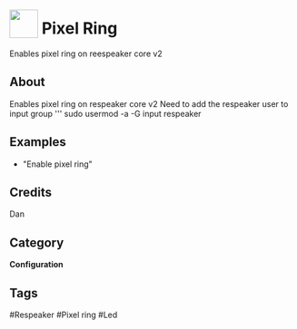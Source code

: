# <img src="https://raw.githack.com/FortAwesome/Font-Awesome/master/svgs/solid/spinner.svg" card_color="#22A7F0" width="50" height="50" style="vertical-align:bottom"/> Pixel Ring

Enables pixel ring on reespeaker core v2

## About

Enables pixel ring on respeaker core v2
Need to add the respeaker user to input group
''' sudo usermod -a -G input respeaker

## Examples

- "Enable pixel ring"

## Credits

Dan

## Category

**Configuration**

## Tags

#Respeaker
#Pixel ring
#Led
